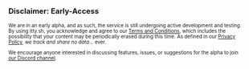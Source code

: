 
<section class="disclaimer">

  ### Disclaimer: Early-Access

  We are in an early alpha, and as such, the service is still undergoing active development and testing. By using itty.sh, you acknowledge and agree to our [Terms and Conditions](/terms), which includes the possibility that your content may be periodically erased during this time.  As defined in our [Privacy Policy](/privacy), _we track and share no data_... ever.

  We encourage anyone interested in discussing features, issues, or suggestions for the alpha to join [our Discord channel](https://discord.gg/aTunhByeNY).
</section>

<style lang="scss">
  .disclaimer {
    font-size: 0.7em;
    padding: 1rem 2rem 0 0;
    color: var(--foreground-95);

    h3 {
      font-size: 1.5em;
    }
  }
</style>
